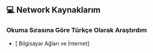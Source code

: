 ## 💻 Network Kaynaklarım

### Okuma Sırasına Göre Türkçe Olarak Araştırdım

- [ Bilgisayar Ağları ve İnternet]
